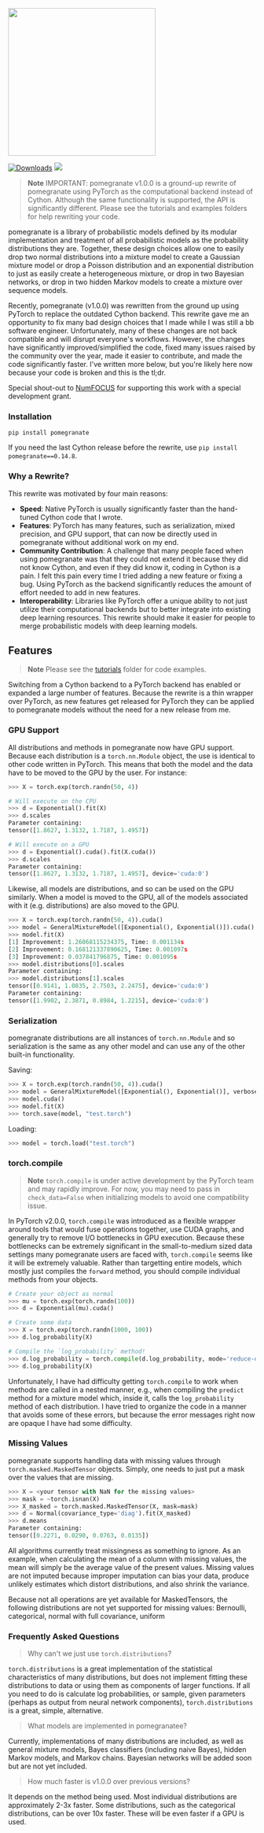 <img src="https://github.com/jmschrei/pomegranate/blob/master/docs/logo/pomegranate-logo.png" width=300>

[![Downloads](https://pepy.tech/badge/pomegranate)](https://pepy.tech/project/pomegranate) ![](https://github.com/jmschrei/pomegranate/actions/workflows/python-package.yml/badge.svg)

> **Note**
> IMPORTANT: pomegranate v1.0.0 is a ground-up rewrite of pomegranate using PyTorch as the computational backend instead of Cython. Although the same functionality is supported, the API is significantly different. Please see the tutorials and examples folders for help rewriting your code.

pomegranate is a library of probabilistic models defined by its modular implementation and treatment of all probabilistic models as the probability distributions they are. Together, these design choices allow one to easily drop two normal distributions into a mixture model to create a Gaussian mixture model or drop a Poisson distribution and an exponential distribution to just as easily create a heterogeneous mixture, or drop in two Bayesian networks, or drop in two hidden Markov models to create a mixture over sequence models.

Recently, pomegranate (v1.0.0) was rewritten from the ground up using PyTorch to replace the outdated Cython backend. This rewrite gave me an opportunity to fix many bad design choices that I made while I was still a bb software engineer. Unfortunately, many of these changes are not back compatible and will disrupt everyone's workflows. However, the changes have significantly improved/simplified the code, fixed many issues raised by the community over the year, made it easier to contribute, and made the code significantly faster. I've written more below, but you're likely here now because your code is broken and this is the tl;dr.

Special shout-out to [NumFOCUS](https://numfocus.org/) for supporting this work with a special development grant.

### Installation

`pip install pomegranate`

If you need the last Cython release before the rewrite, use `pip install pomegranate==0.14.8`.

### Why a Rewrite?

This rewrite was motivated by four main reasons:

- <b>Speed</b>: Native PyTorch is usually significantly faster than the hand-tuned Cython code that I wrote.
- <b>Features</b>: PyTorch has many features, such as serialization, mixed precision, and GPU support, that can now be directly used in pomegranate without additional work on my end. 
- <b>Community Contribution</b>: A challenge that many people faced when using pomegranate was that they could not extend it because they did not know Cython, and even if they did know it, coding in Cython is a pain. I felt this pain every time I tried adding a new feature or fixing a bug. Using PyTorch as the backend significantly reduces the amount of effort needed to add in new features.
- <b>Interoperability</b>: Libraries like PyTorch offer a unique ability to not just utilize their computational backends but to better integrate into existing deep learning resources. This rewrite should make it easier for people to merge probabilistic models with deep learning models.

## Features

> **Note**
> Please see the [tutorials](https://github.com/jmschrei/pomegranate/tree/master/tutorials) folder for code examples.

Switching from a Cython backend to a PyTorch backend has enabled or expanded a large number of features. Because the rewrite is a thin wrapper over PyTorch, as new features get released for PyTorch they can be applied to pomegranate models without the need for a new release from me. 

### GPU Support

All distributions and methods in pomegranate now have GPU support. Because each distribution is a `torch.nn.Module` object, the use is identical to other code written in PyTorch. This means that both the model and the data have to be moved to the GPU by the user. For instance:

```python
>>> X = torch.exp(torch.randn(50, 4))

# Will execute on the CPU
>>> d = Exponential().fit(X)
>>> d.scales
Parameter containing:
tensor([1.8627, 1.3132, 1.7187, 1.4957])

# Will execute on a GPU
>>> d = Exponential().cuda().fit(X.cuda())
>>> d.scales
Parameter containing:
tensor([1.8627, 1.3132, 1.7187, 1.4957], device='cuda:0')
```

Likewise, all models are distributions, and so can be used on the GPU similarly. When a model is moved to the GPU, all of the models associated with it (e.g. distributions) are also moved to the GPU.

```python
>>> X = torch.exp(torch.randn(50, 4)).cuda()
>>> model = GeneralMixtureModel([Exponential(), Exponential()]).cuda()
>>> model.fit(X)
[1] Improvement: 1.26068115234375, Time: 0.001134s
[2] Improvement: 0.168121337890625, Time: 0.001097s
[3] Improvement: 0.037841796875, Time: 0.001095s
>>> model.distributions[0].scales
Parameter containing:
>>> model.distributions[1].scales
tensor([0.9141, 1.0835, 2.7503, 2.2475], device='cuda:0')
Parameter containing:
tensor([1.9902, 2.3871, 0.8984, 1.2215], device='cuda:0')
```

### Serialization

pomegranate distributions are all instances of `torch.nn.Module` and so serialization is the same as any other model and can use any of the other built-in functionality.

Saving:
```python
>>> X = torch.exp(torch.randn(50, 4)).cuda()
>>> model = GeneralMixtureModel([Exponential(), Exponential()], verbose=True)
>>> model.cuda()
>>> model.fit(X)
>>> torch.save(model, "test.torch")
```

Loading:
```python
>>> model = torch.load("test.torch")
```

### torch.compile

> **Note**
> `torch.compile` is under active development by the PyTorch team and may rapidly improve. For now, you may need to pass in `check_data=False` when initializing models to avoid one compatibility issue.

In PyTorch v2.0.0, `torch.compile` was introduced as a flexible wrapper around tools that would fuse operations together, use CUDA graphs, and generally try to remove I/O bottlenecks in GPU execution. Because these bottlenecks can be extremely significant in the small-to-medium sized data settings many pomegranate users are faced with, `torch.compile` seems like it will be extremely valuable. Rather than targetting entire models, which mostly just compiles the `forward` method, you should compile individual methods from your objects.

```python
# Create your object as normal
>>> mu = torch.exp(torch.randn(100))
>>> d = Exponential(mu).cuda()

# Create some data
>>> X = torch.exp(torch.randn(1000, 100))
>>> d.log_probability(X)

# Compile the `log_probability` method!
>>> d.log_probability = torch.compile(d.log_probability, mode='reduce-overhead', fullgraph=True)
>>> d.log_probability(X)
```

Unfortunately, I have had difficulty getting `torch.compile` to work when methods are called in a nested manner, e.g., when compiling the `predict` method for a mixture model which, inside it, calls the `log_probability` method of each distribution. I have tried to organize the code in a manner that avoids some of these errors, but because the error messages right now are opaque I have had some difficulty.

### Missing Values

pomegranate supports handling data with missing values through `torch.masked.MaskedTensor` objects. Simply, one needs to just put a mask over the values that are missing.

```python
>>> X = <your tensor with NaN for the missing values>
>>> mask = ~torch.isnan(X)
>>> X_masked = torch.masked.MaskedTensor(X, mask=mask)
>>> d = Normal(covariance_type='diag').fit(X_masked)
>>> d.means
Parameter containing:
tensor([0.2271, 0.0290, 0.0763, 0.0135])
```

All algorithms currently treat missingness as something to ignore. As an example, when calculating the mean of a column with missing values, the mean will simply be the average value of the present values. Missing values are not imputed because improper imputation can bias your data, produce unlikely estimates which distort distributions, and also shrink the variance.

Because not all operations are yet available for MaskedTensors, the following distributions are not yet supported for missing values: Bernoulli, categorical, normal with full covariance, uniform

### Frequently Asked Questions

> Why can't we just use `torch.distributions`?

`torch.distributions` is a great implementation of the statistical characteristics of many distributions, but does not implement fitting these distributions to data or using them as components of larger functions. If all you need to do is calculate log probabilities, or sample, given parameters (perhaps as output from neural network components), `torch.distributions` is a great, simple, alternative.

> What models are implemented in pomegranatee?

Currently, implementations of many distributions are included, as well as general mixture models, Bayes classifiers (including naive Bayes), hidden Markov models, and Markov chains. Bayesian networks will be added soon but are not yet included.

> How much faster is v1.0.0 over previous versions?

It depends on the method being used. Most individual distributions are approximately 2-3x faster. Some distributions, such as the categorical distributions, can be over 10x faster. These will be even faster if a GPU is used.
